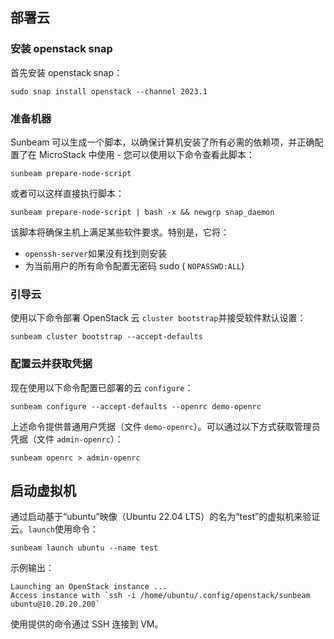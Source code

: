 ## 部署云


### 安装 openstack snap

首先安装 openstack snap：

```
sudo snap install openstack --channel 2023.1
```

### 准备机器

Sunbeam 可以生成一个脚本，以确保计算机安装了所有必需的依赖项，并正确配置了在 MicroStack 中使用 - 您可以使用以下命令查看此脚本：

```
sunbeam prepare-node-script
```

或者可以这样直接执行脚本：

```
sunbeam prepare-node-script | bash -x && newgrp snap_daemon
```

该脚本将确保主机上满足某些软件要求。特别是，它将：

* `openssh-server`如果没有找到则安装
* 为当前用户的所有命令配置无密码 sudo ( `NOPASSWD:ALL`)

### 引导云

使用以下命令部署 OpenStack 云 `cluster bootstrap`并接受软件默认设置：

```
sunbeam cluster bootstrap --accept-defaults
```

### 配置云并获取凭据

现在使用以下命令配置已部署的云 `configure`：

```
sunbeam configure --accept-defaults --openrc demo-openrc
```

上述命令提供普通用户凭据（文件 `demo-openrc`）。可以通过以下方式获取管理员凭据（文件 `admin-openrc`）：

```
sunbeam openrc > admin-openrc
```

## 启动虚拟机

通过启动基于“ubuntu”映像（Ubuntu 22.04 LTS）的名为“test”的虚拟机来验证云。`launch`使用命令：

```
sunbeam launch ubuntu --name test
```

示例输出：

```
Launching an OpenStack instance ...
Access instance with `ssh -i /home/ubuntu/.config/openstack/sunbeam ubuntu@10.20.20.200`
```

使用提供的命令通过 SSH 连接到 VM。

